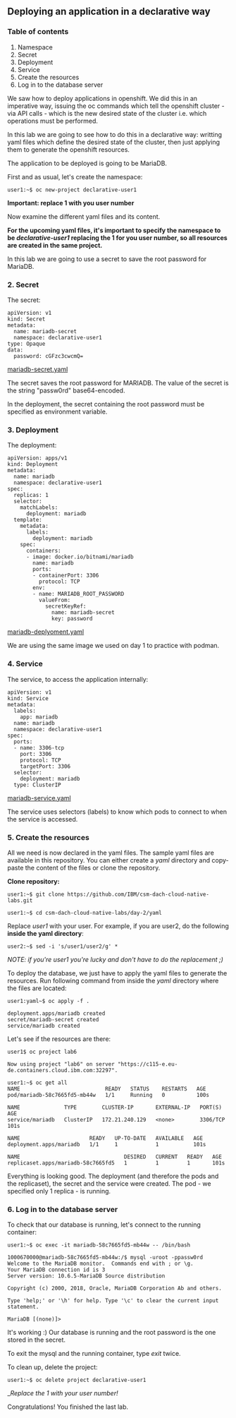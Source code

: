 ## Deploying an application in a declarative way 

### Table of contents

1. Namespace
2. Secret
3. Deployment
4. Service
5. Create the resources
6. Log in to the database server 

We saw how to deploy applications in openshift. We did this in an imperative way, issuing the oc commands which tell the openshift cluster - via API calls - which is the new desired state of the cluster i.e. which operations must be performed. 

In this lab we are going to see how to do this in a declarative way: writting yaml files which define the desired state of the cluster, then just applying them to generate the openshift resources.

The application to be deployed is going to be MariaDB. 

First and as usual, let's create the namespace:
```
user1:~$ oc new-project declarative-user1
```
__Important: replace 1 with you user number__

Now examine the different yaml files and its content.

__For the upcoming yaml files, it's important to specify the namespace to be _declarative-user1_ replacing the 1 for you user number, so all resources are created in the same project.__

In this lab we are going to use a secret to save the root password for MariaDB.

### 2. Secret

The secret:
```
apiVersion: v1
kind: Secret
metadata:
  name: mariadb-secret
  namespace: declarative-user1 
type: Opaque
data:
  password: cGFzc3cwcmQ=
```
[mariadb-secret.yaml](yaml/mariadb-secret.yaml)

The secret saves the root password for MARIADB. The value of the secret is the string "passw0rd" base64-encoded.

In the deployment, the secret containing the root password must be specified as environment variable.

### 3. Deployment

The deployment:
```
apiVersion: apps/v1
kind: Deployment
metadata:
  name: mariadb
  namespace: declarative-user1 
spec:
  replicas: 1
  selector:
    matchLabels:
      deployment: mariadb
  template:
    metadata:
      labels:
        deployment: mariadb
    spec:
      containers:
      - image: docker.io/bitnami/mariadb
        name: mariadb
        ports:
        - containerPort: 3306
          protocol: TCP
        env:
        - name: MARIADB_ROOT_PASSWORD
          valueFrom:
            secretKeyRef:
              name: mariadb-secret
              key: password
```
[mariadb-deplyoment.yaml](yaml/mariadb-deployment.yaml)

We are using the same image we used on day 1 to practice with podman. 

### 4. Service

The service, to access the application internally:
```
apiVersion: v1
kind: Service
metadata:
  labels:
    app: mariadb
  name: mariadb
  namespace: declarative-user1 
spec:
  ports:
  - name: 3306-tcp
    port: 3306
    protocol: TCP
    targetPort: 3306
  selector:
    deployment: mariadb
  type: ClusterIP
```
[mariadb-service.yaml](yaml/mariadb-service.yaml)

The service uses selectors (labels) to know which pods to connect to when the service is accessed.

### 5. Create the resources

All we need is now declared in the yaml files. The sample yaml files are available in this repository. You can either create a _yaml_ directory and copy-paste the content of the files or clone the repository.

__Clone repository:__
```
user1:~$ git clone https://github.com/IBM/csm-dach-cloud-native-labs.git 

user1:~$ cd csm-dach-cloud-native-labs/day-2/yaml
```

Replace _user1_ with your user. For example, if you are user2, do the following __inside the yaml directory__:
```
user2:~$ sed -i 's/user1/user2/g' *
```
_NOTE: if you're user1 you're lucky and don't have to do the replacement ;)_

To deploy the database, we just have to apply the yaml files to generate the resources. Run following command from inside the _yaml_ directory where the files are located:
```
user1:yaml~$ oc apply -f . 

deployment.apps/mariadb created
secret/mariadb-secret created
service/mariadb created
```

Let's see if the resources are there:
```
user1$ oc project lab6

Now using project "lab6" on server "https://c115-e.eu-de.containers.cloud.ibm.com:32297".

user1:~$ oc get all
NAME                           READY   STATUS    RESTARTS   AGE
pod/mariadb-58c7665fd5-mb44w   1/1     Running   0          100s

NAME              TYPE        CLUSTER-IP       EXTERNAL-IP   PORT(S)    AGE
service/mariadb   ClusterIP   172.21.240.129   <none>        3306/TCP   101s

NAME                      READY   UP-TO-DATE   AVAILABLE   AGE
deployment.apps/mariadb   1/1     1            1           101s

NAME                                 DESIRED   CURRENT   READY   AGE
replicaset.apps/mariadb-58c7665fd5   1         1         1       101s
```

Everything is looking good. The deployment (and therefore the pods and the replicaset), the secret and the service were created. The pod - we specified only 1 replica - is running.

### 6. Log in to the database server 

To check that our database is running, let's connect to the running container:
```
user1:~$ oc exec -it mariadb-58c7665fd5-mb44w -- /bin/bash

1000670000@mariadb-58c7665fd5-mb44w:/$ mysql -uroot -ppassw0rd
Welcome to the MariaDB monitor.  Commands end with ; or \g.
Your MariaDB connection id is 3
Server version: 10.6.5-MariaDB Source distribution

Copyright (c) 2000, 2018, Oracle, MariaDB Corporation Ab and others.

Type 'help;' or '\h' for help. Type '\c' to clear the current input statement.

MariaDB [(none)]> 
```

It's working :) Our database is running and the root password is the one stored in the secret.

To exit the mysql and the running container, type _exit_ twice.

To clean up, delete the project:
```
user1:~$ oc delete project declarative-user1
```
__Replace the 1 with your user number!_

Congratulations! You finished the last lab.

